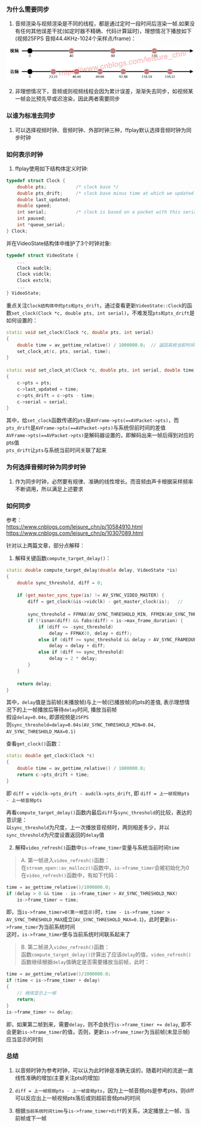 ### 为什么需要同步
1. 音频渲染与视频渲染是不同的线程，都是通过定时一段时间后渲染一帧.如果没有任何其他误差干扰(如定时器不精确、代码计算延时)，理想情况下播放如下(视频25FPS 音频44.4KHz-1024个采样点/frame)：<br>
<img src="img/38.jpg" />

2. 非理想情况下，音频或则视频线程会因为累计误差，渐渐失去同步，如视频某一帧会比预先早或迟渲染，因此两者需要同步<br>

### 以谁为标准去同步
1. 可以选择视频时钟、音频时钟、外部时钟三种，ffplay默认选择音频时钟为同步时钟<br>

### 如何表示时钟
1. ffplay使用如下结构体定义时钟:<br>

```cpp
typedef struct Clock {
    double pts;           /* clock base */
    double pts_drift;     /* clock base minus time at which we updated the clock */
    double last_updated;
    double speed;
    int serial;           /* clock is based on a packet with this serial */
    int paused;
    int *queue_serial;
} Clock;
```

并在VideoState结构体中维护了3个时钟对象:<br>

```cpp
typedef struct VideoState {
    ...
    Clock audclk;
    Clock vidclk;
    Clock extclk;
    ...
} VideoState;
```

重点关注`Clock结构体中的pts和pts_drift`，通过查看更新`VideoState::Clock`的函数`set_clock(Clock *c, double pts, int serial)`，不难发现`pts和pts_drift`是如何设置的：<br>

```cpp
static void set_clock(Clock *c, double pts, int serial)
{
    double time = av_gettime_relative() / 1000000.0;  // 返回系统当前时间
    set_clock_at(c, pts, serial, time);
}

static void set_clock_at(Clock *c, double pts, int serial, double time)
{
    c->pts = pts;
    c->last_updated = time;
    c->pts_drift = c->pts - time;
    c->serial = serial;
}
```
其中，给`set_clock`函数传递的`pts`是`AVFrame->pts(==AVPacket->pts)`，而`pts_drift`是`AVFrame->pts(==AVPacket->pts)`与系统但前时间的差值<br>
`AVFrame->pts(==AVPacket->pts)`是解码器设置的，即解码出来一帧后得到对应的pts值<br>
`pts_drift`让`pts`与系统当前时间关联了起来<br>

### 为何选择音频时钟为同步时钟
1. 作为同步时钟，必然要有规律、准确的线性增长。而音频由声卡根据采样频率不断调用，所以满足上述要求<br>

### 如何同步
参考：<br>
https://www.cnblogs.com/leisure_chn/p/10584910.html<br>
https://www.cnblogs.com/leisure_chn/p/10307089.html<br>

针对以上两篇文章，部分点解释：<br>

1. 解释关键函数`compute_target_delay()`：<br>

```cpp
static double compute_target_delay(double delay, VideoState *is)
{
    double sync_threshold, diff = 0;

    if (get_master_sync_type(is) != AV_SYNC_VIDEO_MASTER) {
        diff = get_clock(&is->vidclk) - get_master_clock(is);   // 

        sync_threshold = FFMAX(AV_SYNC_THRESHOLD_MIN, FFMIN(AV_SYNC_THRESHOLD_MAX, delay));
        if (!isnan(diff) && fabs(diff) < is->max_frame_duration) {
            if (diff <= -sync_threshold)
                delay = FFMAX(0, delay + diff);
            else if (diff >= sync_threshold && delay > AV_SYNC_FRAMEDUP_THRESHOLD)
                delay = delay + diff;
            else if (diff >= sync_threshold)
                delay = 2 * delay;
        }
    }

    return delay;
}
```
其中，`delay`值是当前帧(未播放帧)与上一帧(已播放帧)的pts的差值, 表示理想情况下的上一帧播放后等待`delay`时间, 播放当前帧<br>
假设`delay=0.04s`, 即源视频是`25FPS`<br>
则`sync_threshold=delay=0.04s(AV_SYNC_THRESHOLD_MIN=0.04, AV_SYNC_THRESHOLD_MAX=0.1)`<br>

查看`get_clock()`函数：<br>

```cpp
static double get_clock(Clock *c)
{
    double time = av_gettime_relative() / 1000000.0;
    return c->pts_drift + time;
}
```
即 `diff = vidclk->pts_drift - audclk->pts_drift`, 即 `diff = 上一帧视频pts - 上一帧音频pts`<br>

再看`compute_target_delay()`函数内最后`diff`与`sync_threshold`的比较，表达的意识是：<br>
以`sync_threshold`为尺度，上一次播放音视频时，两则相差多少，并以`sync_threshold`为尺度设置返回的`delay`值<br>

2. 解释`video_refresh()`函数中`is->frame_timer`变量与系统当前时间`time`<br>

> A. 第一帧进入`video_refresh()`函数：<br>
在`stream_open::av_mallocz()`函数中，`is->frame_timer`会被初始化为0<br>
在`video_refresh()`函数中，有如下代码：<br>

```cpp
time = av_gettime_relative()/1000000.0;
if (delay > 0 && time - is->frame_timer > AV_SYNC_THRESHOLD_MAX)
    is->frame_timer = time;
```
即，当`is->frame_timer=0(第一帧显示)`时，`time - is->frame_timer > AV_SYNC_THRESHOLD_MAX`成立(`AV_SYNC_THRESHOLD_MAX=0.1`)，此时更新`is->frame_timer`为当前系统时间<br>
这时，`is->frame_timer`便与当前系统时间联系起来了<br>

> B. 第二帧进入`video_refresh()`函数：<br>
函数`compute_target_delay()`计算出了应该`delay`的值，`video_refresh()`函数继续根据`delay`值确定是否需要播放当前帧，此时：<br>

```cpp
time = av_gettime_relative()/1000000.0;
if (time < is->frame_timer + delay)
{
    // 继续显示上一帧
    return;
}
is->frame_timer += delay;
```
即，如果第二帧到来，需要`delay`，则不会执行`is->frame_timer += delay`, 即不会更新`is->frame_timer`的值，否则，更新`is->frame_timer`为当前帧(未显示帧)应当显示的时刻<br>


### 总结
1. 以音频时钟为参考时钟，可以认为此时钟是准确无误的，随着时间的流逝一直线性准确的增加(主要关注pts的增加)<br>

2. `diff = 上一帧视频pts - 上一帧音频pts`，因为上一帧音频pts是参考pts，则diff可以反应出上一帧视频pts落后或则超前音频pts的时间<br>

3. 根据`当前系统时间time`与`is->frame_timer+diff`的关系，决定播放上一帧、当前帧或下一帧<br>